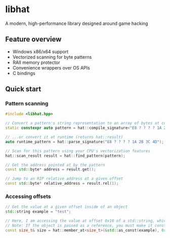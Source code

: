 # libhat
A modern, high-performance library designed around game hacking

## Feature overview
- Windows x86/x64 support
- Vectorized scanning for byte patterns
- RAII memory protector
- Convenience wrappers over OS APIs
- C bindings

## Quick start
### Pattern scanning
```cpp
#include <libhat.hpp>

// Convert a pattern's string representation to an array of bytes at compile time
static constexpr auto pattern = hat::compile_signature<"E8 ? ? ? ? 1A 2B 3C 4D">();

// ...or convert it at runtime (returns hat::result)
auto runtime_pattern = hat::parse_signature("E8 ? ? ? ? 1A 2B 3C 4D");

// Scan for this pattern using your CPU's vectorization features
hat::scan_result result = hat::find_pattern(pattern);

// Get the address pointed at by the pattern
const std::byte* address = result.get();

// Jump to an RIP relative address at a given offset
const std::byte* relative_address = result.rel(1);
```

### Accessing offsets
```cpp
// Get the value at a given offset inside of an object
std::string example = "test";

// Here, I am accessing the value at offset 0x10 of a std::string, which is a size_t
// Note: If the object is passed as a reference, you must make it const
const size_t& size = hat::member_at<size_t>(&std::as_const(example), 0x10);
```
